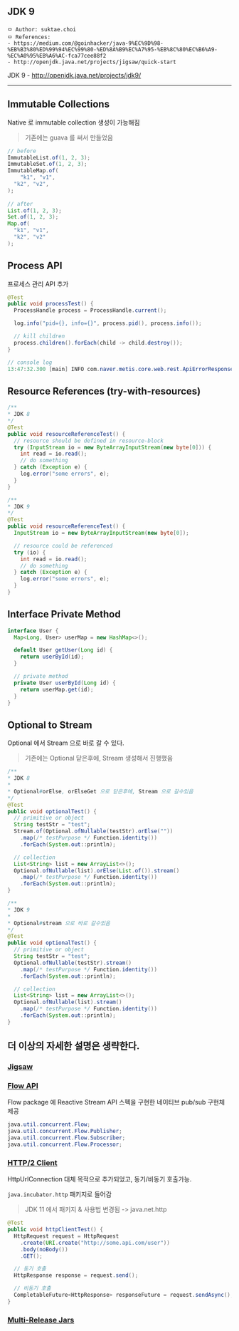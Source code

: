 ## JDK 9

```
ㅁ Author: suktae.choi
ㅁ References:
- https://medium.com/@goinhacker/java-9%EC%9D%98-%EB%B3%80%ED%99%94%EC%99%80-%ED%8A%B9%EC%A7%95-%EB%8C%80%EC%B6%A9-%EC%A0%95%EB%A6%AC-fca77cee88f2
- http://openjdk.java.net/projects/jigsaw/quick-start
```

JDK 9 - http://openjdk.java.net/projects/jdk9/

***

## Immutable Collections

Native 로 immutable collection 생성이 가능해짐

> 기존에는 guava 를 써서 만들었음

```java
// before
ImmutableList.of(1, 2, 3);
ImmutableSet.of(1, 2, 3);
ImmutableMap.of(
	"k1", "v1",
  "k2", "v2",
);
  
// after
List.of(1, 2, 3);
Set.of(1, 2, 3);
Map.of(
  "k1", "v1",
  "k2", "v2"
);
```

## Process API

프로세스 관리 API 추가

```java
@Test
public void processTest() {
  ProcessHandle process = ProcessHandle.current();

  log.info("pid={}, info={}", process.pid(), process.info());

  // kill children
  process.children().forEach(child -> child.destroy());
}

// console log
13:47:32.300 [main] INFO com.naver.metis.core.web.rest.ApiErrorResponseTest - pid=68048, info=[user: Optional[user], cmd: /Users/user/.sdkman/candidates/java/11.0.6.hs-adpt/bin/java, args: [-ea, -Didea.test.cyclic.buffer.size=8388608, -javaagent:/Applications/IntelliJ IDEA.app/Contents/lib/idea_rt.jar=60474:/Applications/IntelliJ IDEA.app/Contents/bin, -Dfile.encoding=UTF-8, -classpath, /Applications/IntelliJ IDEA.app/Contents/lib/idea_rt.jar:/Applications/IntelliJ IDEA.app/Contents/plugins/junit/lib/junit5-rt.jar, -ideVersion5, -junit5, com.naver.metis.core.web.rest.ApiErrorResponseTest,processTest], startTime: Optional[2020-04-01T04:47:31.090Z], totalTime: Optional[PT1.672758S]]
```

## Resource References (try-with-resources)

```java
/**
* JDK 8
*/
@Test
public void resourceReferenceTest() {
  // resource should be defined in resource-block
  try (InputStream io = new ByteArrayInputStream(new byte[0])) {
    int read = io.read();
    // do something
  } catch (Exception e) {
    log.error("some errors", e);
  }
}

/**
* JDK 9
*/
@Test
public void resourceReferenceTest() {
  InputStream io = new ByteArrayInputStream(new byte[0]);

  // resource could be referenced
  try (io) {
    int read = io.read();
    // do something
  } catch (Exception e) {
    log.error("some errors", e);
  }
}
```

## Interface Private Method

```java
interface User {
  Map<Long, User> userMap = new HashMap<>();

  default User getUser(Long id) {
    return userById(id);
  }

  // private method
  private User userById(Long id) {
    return userMap.get(id);
  }
}
```

## Optional to Stream

Optional 에서 Stream 으로 바로 갈 수 있다.

> 기존에는 Optional 닫은후에, Stream 생성해서 진행했음

```java
/**
* JDK 8
*
* Optional#orElse, orElseGet 으로 닫은후에, Stream 으로 갈수있음
*/
@Test
public void optionalTest() {
  // primitive or object
  String testStr = "test";
  Stream.of(Optional.ofNullable(testStr).orElse(""))
    .map(/* testPurpose */ Function.identity())
    .forEach(System.out::println);

  // collection
  List<String> list = new ArrayList<>();
  Optional.ofNullable(list).orElse(List.of()).stream()
    .map(/* testPurpose */ Function.identity())
    .forEach(System.out::println);
}

/**
* JDK 9
*
* Optional#stream 으로 바로 갈수있음
*/
@Test
public void optionalTest() {
  // primitive or object
  String testStr = "test";
  Optional.ofNullable(testStr).stream()
    .map(/* testPurpose */ Function.identity())
    .forEach(System.out::println);

  // collection
  List<String> list = new ArrayList<>();
  Optional.ofNullable(list).stream()
    .map(/* testPurpose */ Function.identity())
    .forEach(System.out::println);
}
```

## 더 이상의 자세한 설명은 생략한다.

### [Jigsaw](https://greatkim91.tistory.com/197)

### [Flow API](https://www.hascode.com/2018/01/reactive-streams-java-9-flow-api-rxjava-and-reactor-examples/)

Flow package 에 Reactive Stream API 스펙을 구현한 네이티브 pub/sub 구현체 제공

```java
java.util.concurrent.Flow;
java.util.concurrent.Flow.Publisher;
java.util.concurrent.Flow.Subscriber;
java.util.concurrent.Flow.Processor;
```

### [HTTP/2 Client](https://www.baeldung.com/java-9-http-client)

HttpUrlConnection 대체 목적으로 추가되었고, 동기/비동기 호출가능.

 `java.incubator.http` 패키지로 들어감

> JDK 11 에서 패키지 & 사용법 변경됨 -> java.net.http

```java
@Test
public void httpClientTest() {
  HttpRequest request = HttpRequest
    .create(URI.create("http://some.api.com/user"))
    .body(noBody())
    .GET();

  // 동기 호출
  HttpResponse response = request.send();

  // 비동기 호출
  CompletableFuture<HttpResponse> responseFuture = request.sendAsync();
}
```

### [Multi-Release Jars](https://www.baeldung.com/java-multi-release-jar)

### 